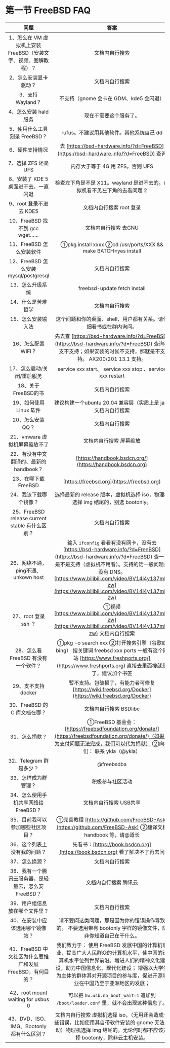 # 第一节 FreeBSD FAQ

|                    问题                    |                                                                                                                                                                                                                                                                                                                                                                       答案                                                                                                                                                                                                                                                                                                                                                                       |
| :--------------------------------------: | :--------------------------------------------------------------------------------------------------------------------------------------------------------------------------------------------------------------------------------------------------------------------------------------------------------------------------------------------------------------------------------------------------------------------------------------------------------------------------------------------------------------------------------------------------------------------------------------------------------------------------------------------------------------------------------------------------------------------------------------------: |
|  1、怎么在 VM 虚拟机上安装 FreeBSD（安装文字、视频、图解教程）？  |  文档内自行搜索   |
|                2、怎么安装显卡驱动？               |    文档内自行搜索   |
|               3、支持 Wayland？               |                                                                                                                                                                                                                                                                                                                                                            不支持（gnome 会卡在 GDM、kde5 会闪退）                                                                                                                                                                                                                                                                                                                                                            |
|               4、怎么安装 hald 服务              |                                                                                                                                                                                                                                                                             现在不需要这个服务了。                                                                                                                                                                                                                                                                       |
|            5、使用什么工具刻录 FreeBSD？            |                                                                                                                                                                                                                                                                                                                                                            rufus。不建议用其他软件。其他系统自己 dd                                                                                                                                                                                                                                                                                                                                                            |
|                 6、硬件支持情况                 |                                                                                                                                                                                                                                                                                                                                去 [https://bsd-hardware.info/?d=FreeBSD](https://bsd-hardware.info/?d=FreeBSD) 查询                                                                                                                                                                                                                                                                                                                               |
|               7、选择 ZFS 还是UFS              |                                                                                                                                                                                                                                                                                                                                                             内存大于等于 4G 用 ZFS，否则 UFS                                                                                                                                                                                                                                                                                                                                                             |
|          8、安装了 KDE 5 桌面进不去，一直闪退          |                                                                                                                                                                                                                                                                                                                                                           检查左下角是不是 X11。wayland 是进不去的。虚拟机看不见左下角的去看问题 2                                                                                                                                                                                                                                                                                                                                                           |
|             9、root 登录不进去 KDE5            |                                                                                                                                                                                                                                                                         文档内自行搜索 root 登录                                                                                                                                                                                                                                                                    |
|         10、FreeBSD 找不到 gcc wget……        |                                                                                                                                                                                                                                                                       文档内自行搜索 去GNU                                                                                                                                                                                                                                                                     |
|             11、FreeBSD 怎么安装软件            |                                                                                                                                                                                                                                                                                                                                         ①pkg install xxxx ②cd /usr/ports/XXX && make BATCH=yes install                                                                                                                                                                                                                                                                                                                                         |
|     12、FreeBSD 怎么安装 mysql/postgresql    |                                                                                                   文档内自行搜索                                                                                                  |
|                 13、怎么升级系统                |                                                                                                                                                                                                                                                                                                                                                          freebsd-update fetch install                                                                                                                                                                                                                                                                                                                                                          |
|                14、什么是苦难哲学                |                                                                                                                                                                                                                                                                         文档内自行搜索                                                                                                                                                                                                                                                                     |
|                15、怎么安装输入法                | 这个问题和你的桌面、shell、用户都有关系。请仔细看书或在群内询问。  |
|               16、怎么配置 WIFI？               |                                                                                                                                                                                                                     先去查 [https://bsd-hardware.info/?d=FreeBSD](https://bsd-hardware.info/?d=FreeBSD) 查询看支不支持；如果安装的时候不支持，那就是不支持。 AX200/201 13.1 支持。                                                                                                                                                                                                                     |
|              17、怎么启动/关闭/重启服务             |                                                                                                                                                                                                                                                                                                                                            service xxx start、 service xxx stop 、service xxx restart                                                                                                                                                                                                                                                                                                                                            |
|              18、关于FreeBSD的书              |                                                                                                                                                                                                                                                                                                                                                               文档内自行搜索                                                                                                                                                                                                                                                                                                                                                              |
|              19、如何使用 Linux 软件              |                    建议构建一个ubuntu 20.04 兼容层（实质上是 jail）文档内自行搜索               |
|                20、怎么安装 QQ？                |                                                                                                                                                                                                                                                                       文档内自行搜索                                                                                                                                                                                                                                                               |
|            21、vmware 虚拟机屏幕缩放不了           |                                                                                                                                                                                                                                   文档内自行搜索 屏幕缩放                                                                                                                                                                                                 |
|         22、有没有中文翻译的、最新的 handbook？         |                                                                                                                                                                                                                                                                                                                                        [https://handbook.bsdcn.org/](https://handbook.bsdcn.org)                                                                                                                                                                                                                                                                                                                                       |
|              23、在哪下载 FreeBSD              |                                                                                                                                                                                                                                                                                                                                                   [https://freebsd.org](https://freebsd.org)                                                                                                                                                                                                                                                                                                                                                   |
|               24、我该下载哪个镜像？               |                                                                                                                                                                                                                                        选择最新的 release 版本，虚拟机选择 iso，物理机选择 img 结尾的，别选 bootonly。                                                                                                                                                                                                                                    |
| 25、FreeBSD release current stable 有什么区别？ |                                                                                                                                          文档内自行搜索                                                                                                                                           |
|        26、网络不通，ping不通、unkown host        |                                                                                                                                                输入 `ifconfig` 看看有没有网卡，没有去 [https://bsd-hardware.info/?d=FreeBSD](https://bsd-hardware.info/?d=FreeBSD) 查一下是不是支持（虚拟机不用看）。支持的话一般问题是没有 DNS。[https://www.bilibili.com/video/BV14i4y137mh?zw](https://www.bilibili.com/video/BV14i4y137mh?zw)                                                                                                                                                |
|             27、root 登录 ssh ？             |                                                                                                                                                                                                            ①视频 [https://www.bilibili.com/video/BV14i4y137mh?zw](https://www.bilibili.com/video/BV14i4y137mh?zw) 文档内自行搜索                                                                                                                                                                                                          |
|          28、怎么看 FreeBSD 有没有一个软件？          |                                                                                                                                                                                                                                                                                                  ①pkg -o search xxx ②打开搜索引擎（谷歌或bing） 搜关键词 freebsd xxx ports 一般有这个网站 [https://www.freshports.org/](https://www.freshports.org) 直接去里面搜就是了，建议加个书签                                                                                                                                                                                                                                                                                                 |
|               29、支不支持 docker              |                                                                                                                                                                                                                                                                                                                              暂不支持。包破损了，有能力者可修复 [https://wiki.freebsd.org/Docker](https://wiki.freebsd.org/Docker)                                                                                                                                                                                                                                                                                                                              |
|           30、FreeBSD 的 C 库文档在哪？          |                                                                                                                                                                                                                                                                                                                                                                     文档内自行搜索  BSDlibc                                                                                                                                                                                                                                                                                                                                                                    |
|                 31、怎么捐款？                 |                                                                                                                                                                                                                                                                                                       ①FreeBSD 基金会：[https://freebsdfoundation.org/donate/](https://freebsdfoundation.org/donate/)（如果因为支付问题无法完成，我们可以代为捐献） ②向我们： 联系 ykla（@ykla）                                                                                                                                                                                                                                                                                                       |
|                32、Telegram 群是多少？                |                                                                                                                                                                                                                                                                                                                                                                   @freebsdba                                                                                                                                                                                                                                                                                                                                                                   |
|                33、怎样成为群管理？               |                                                                                                                                                                                                                                                                                                                                                                    积极参与社区活动                                                                                                                                                                                                                                                                                                                                                                    |
|          34、怎么使用手机共享网络给 FreeBSD？          |                                                                                                                                                                                                                                                             文档内自行搜索 USB共享                                                                                                                                                                                                                                                     |
|             35、目前我可以参加哪些社区项目？            |                                                                                                                                                                                                                                                                                                                          ①完善教程 [https://github.com/FreeBSD-Ask](https://github.com/FreeBSD-Ask) ②翻译文档 handbook 等，请@道长                                                                                                                                                                                                                                                                                                                          |
|              36、这个列表上没有我的问题？             |                                                                                                                                                                                                                                                                                                                                     先看书：[https://book.bsdcn.org](https://book.bsdcn.org) 看了解决不了再去问                                                                                                                                                                                                                                                                                                                                     |
|                 37、怎么换源？                 |                                                                                                                                                                                                                                                         文档内自行搜索                                                                                                                  |
|      38、我有一个腾讯云服务器，是轻量云，怎么安 FreeBSD？      |                                                                                                                                                                                                                         文档内自行搜索  腾讯云                                               |
|             39、用户组信息放在哪个文件里？             |                                                                                                                                                                                                                                                                     文档内自行搜索                                                                                                                                                                                                                                                              |
|             40、在安装中应该选用哪个镜像站？            |                                                                                                                                                                                                                             请不要问这类问题，那是因为你的错误操作导致的。 不要选用带有 bootonly 字样的镜像文件，除非你知道自己在干什么。                                                                                                                                                                                                                   |
|   41、FreeBSD 中文社区为什么要推广和发展 FreeBSD，有何目的？  |                                                                                                                                                                                                                                                                                                       我们致力于： 使用 FreeBSD 发展中国的计算机事业，提高广大人民群众的计算机水平，使中国的计算机水平位列世界前沿。增进人们的精神文化建设，助力中国信息化、现代化建设； 增强以大学生为主体的群体其对开源项目的参与度，促进开源事业在中国乃至于亚洲地区的发展；                                                                                                                                                                                                                                                                                                       |
|42、root mount waiting for usbus 0|可以把 `hw.usb.no_boot_wait=1` 追加到 `/boot/loader.conf` 里，就不会出现这种信息了。|
|43、DVD、ISO、IMG、Bootonly 都有什么区别？|文档内自行搜索  虚拟机选择 iso，（无用还会造成一些错误，比如使用其自带软件安装的 gnome 无法启动）物理机选择 img 结尾的。无论何时都不应该选择 bootonly，除非云主机安装。|
